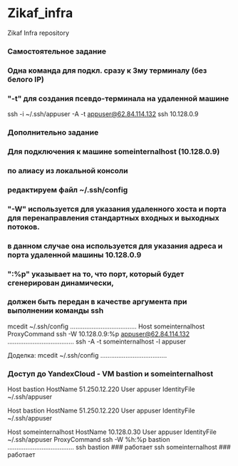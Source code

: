 # Zikaf_infra
Zikaf Infra repository

### Самостоятельное задание ###
### Одна команда для подкл. сразу к 3му терминалу (без белого IP)
### "-t" для создания псевдо-терминала на удаленной машине
ssh -i ~/.ssh/appuser -A -t appuser@62.84.114.132 ssh 10.128.0.9

### Дополнительно задание ###
### Для подключения к машине someinternalhost (10.128.0.9)
### по алиасу из локальной консоли
### редактируем файл ~/.ssh/config
### "-W" используется для указания удаленного хоста и порта для перенаправления стандартных входных и выходных потоков.
### в данном случае она используется для указания адреса и порта удаленной машины 10.128.0.9
### ":%p" указывает на то, что порт, который будет сгенерирован динамически,
### должен быть передан в качестве аргумента при выполнении команды ssh

mcedit ~/.ssh/config
.....................................
Host someinternalhost
  ProxyCommand ssh -W 10.128.0.9:%p appuser@62.84.114.132
.....................................
ssh -A -t someinternalhost -l appuser

Доделка:
mcedit ~/.ssh/config
.....................................
### Доступ до YandexCloud - VM bastion и someinternalhost
Host bastion
    HostName 51.250.12.220
    User appuser
    IdentityFile ~/.ssh/appuser

Host bastion
    HostName 51.250.12.220
    User appuser
    IdentityFile ~/.ssh/appuser

Host someinternalhost
    HostName 10.128.0.30
    User appuser
    IdentityFile ~/.ssh/appuser
    ProxyCommand ssh -W %h:%p bastion
.....................................
ssh bastion                 ### работает
ssh someinternalhost        ### работает
